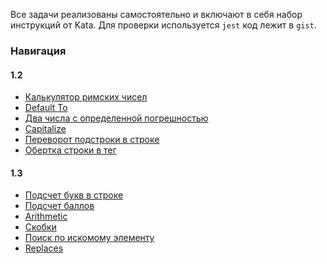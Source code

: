 Все задачи реализованы самостоятельно и включают в себя набор инструкций от Kata. 
Для проверки используется `jest` код лежит в `gist`.

### Навигация 
#### 1.2
+ [Калькулятор римских чисел](https://gist.github.com/Binatik/0e68a1a81cc9d6715b95490e5a7dfcd6)    
+ [Default To](https://gist.github.com/Binatik/b8c4aba9b7a11525a9b7b26b9a660b0c) 
+ [Два числа с определенной погрешностью](https://gist.github.com/Binatik/85ab8fe583e59218af4d8d3c0016ab8d)
+ [Capitalize](https://gist.github.com/Binatik/2a046b12f964f1ae9bf0b1ad81fafe73) 
+ [Переворот подстроки в строке](https://gist.github.com/Binatik/fa4c843459710baa9f1403657ffcb072) 
+ [Обертка строки в тег](https://gist.github.com/Binatik/17f9177fcba1634d4720d725509b115c)
#### 1.3 
+ [Подсчет букв в строке](https://gist.github.com/Binatik/5f15e705b9568242f9bb8fa377b69fdd)
+ [Подсчет баллов](https://gist.github.com/Binatik/d36fec567b1a917d9c801499c6536926)
+ [Arithmetic](https://gist.github.com/Binatik/6035c5b4eb3e05d564ffd14832d62447)
+ [Скобки](https://gist.github.com/Binatik/afafca5b3283115a58da435521fab905)
+ [Поиск по искомому элементу](https://gist.github.com/Binatik/8e391834aadad1a0b4544fbe689582aa)
+ [Replaces](https://gist.github.com/Binatik/351b14a4e119be2c2dab4c6965b6ee33)
